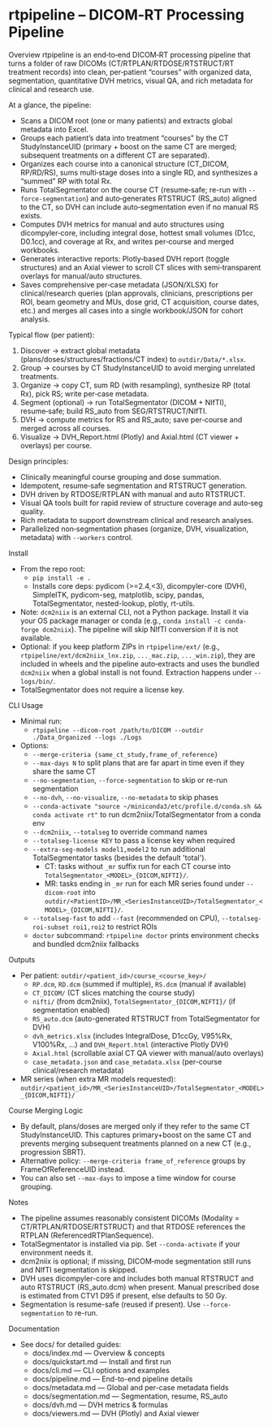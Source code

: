 rtpipeline – DICOM‑RT Processing Pipeline
========================================

Overview
rtpipeline is an end‑to‑end DICOM‑RT processing pipeline that turns a folder of raw DICOMs (CT/RTPLAN/RTDOSE/RTSTRUCT/RT treatment records) into clean, per‑patient “courses” with organized data, segmentation, quantitative DVH metrics, visual QA, and rich metadata for clinical and research use.

At a glance, the pipeline:
- Scans a DICOM root (one or many patients) and extracts global metadata into Excel.
- Groups each patient’s data into treatment “courses” by the CT StudyInstanceUID (primary + boost on the same CT are merged; subsequent treatments on a different CT are separated).
- Organizes each course into a canonical structure (CT_DICOM, RP/RD/RS), sums multi‑stage doses into a single RD, and synthesizes a “summed” RP with total Rx.
- Runs TotalSegmentator on the course CT (resume‑safe; re-run with `--force-segmentation`) and auto‑generates RTSTRUCT (RS_auto) aligned to the CT, so DVH can include auto‑segmentation even if no manual RS exists.
- Computes DVH metrics for manual and auto structures using dicompyler‑core, including integral dose, hottest small volumes (D1cc, D0.1cc), and coverage at Rx, and writes per‑course and merged workbooks.
- Generates interactive reports: Plotly‑based DVH report (toggle structures) and an Axial viewer to scroll CT slices with semi‑transparent overlays for manual/auto structures.
- Saves comprehensive per‑case metadata (JSON/XLSX) for clinical/research queries (plan approvals, clinicians, prescriptions per ROI, beam geometry and MUs, dose grid, CT acquisition, course dates, etc.) and merges all cases into a single workbook/JSON for cohort analysis.

Typical flow (per patient):
1) Discover → extract global metadata (plans/doses/structures/fractions/CT index) to `outdir/Data/*.xlsx`.
2) Group → courses by CT StudyInstanceUID to avoid merging unrelated treatments.
3) Organize → copy CT, sum RD (with resampling), synthesize RP (total Rx), pick RS; write per‑case metadata.
4) Segment (optional) → run TotalSegmentator (DICOM + NIfTI), resume‑safe; build RS_auto from SEG/RTSTRUCT/NIfTI.
5) DVH → compute metrics for RS and RS_auto; save per‑course and merged across all courses.
6) Visualize → DVH_Report.html (Plotly) and Axial.html (CT viewer + overlays) per course.

Design principles:
- Clinically meaningful course grouping and dose summation.
- Idempotent, resume‑safe segmentation and RTSTRUCT generation.
- DVH driven by RTDOSE/RTPLAN with manual and auto RTSTRUCT.
- Visual QA tools built for rapid review of structure coverage and auto‑seg quality.
- Rich metadata to support downstream clinical and research analyses.
 - Parallelized non‑segmentation phases (organize, DVH, visualization, metadata) with `--workers` control.

Install
- From the repo root:
  - `pip install -e .`
  - Installs core deps: pydicom (>=2.4,<3), dicompyler-core (DVH), SimpleITK, pydicom-seg, matplotlib, scipy, pandas, TotalSegmentator, nested-lookup, plotly, rt-utils.
- Note: `dcm2niix` is an external CLI, not a Python package. Install it via your OS package manager or conda (e.g., `conda install -c conda-forge dcm2niix`). The pipeline will skip NIfTI conversion if it is not available.
 - Optional: if you keep platform ZIPs in `rtpipeline/ext/` (e.g., `rtpipeline/ext/dcm2niix_lnx.zip`, `..._mac.zip`, `..._win.zip`), they are included in wheels and the pipeline auto‑extracts and uses the bundled `dcm2niix` when a global install is not found. Extraction happens under `--logs/bin/`.
  - TotalSegmentator does not require a license key.

CLI Usage
- Minimal run:
  - `rtpipeline --dicom-root /path/to/DICOM --outdir ./Data_Organized --logs ./Logs`
- Options:
  - `--merge-criteria {same_ct_study,frame_of_reference}`
  - `--max-days N` to split plans that are far apart in time even if they share the same CT
  - `--no-segmentation`, `--force-segmentation` to skip or re-run segmentation
  - `--no-dvh`, `--no-visualize`, `--no-metadata` to skip phases
  - `--conda-activate "source ~/miniconda3/etc/profile.d/conda.sh && conda activate rt"` to run dcm2niix/TotalSegmentator from a conda env
  - `--dcm2niix`, `--totalseg` to override command names
  - `--totalseg-license KEY` to pass a license key when required
  - `--extra-seg-models model1,model2` to run additional TotalSegmentator tasks (besides the default 'total').
    - CT: tasks without `_mr` suffix run for each CT course into `TotalSegmentator_<MODEL>_{DICOM,NIFTI}/`.
    - MR: tasks ending in `_mr` run for each MR series found under `--dicom-root` into `outdir/<PatientID>/MR_<SeriesInstanceUID>/TotalSegmentator_<MODEL>_{DICOM,NIFTI}/`.
  - `--totalseg-fast` to add `--fast` (recommended on CPU), `--totalseg-roi-subset roi1,roi2` to restrict ROIs
  - `doctor` subcommand: `rtpipeline doctor` prints environment checks and bundled dcm2niix fallbacks

Outputs
- Per patient: `outdir/<patient_id>/course_<course_key>/`
  - `RP.dcm`, `RD.dcm` (summed if multiple), `RS.dcm` (manual if available)
  - `CT_DICOM/` (CT slices matching the course study)
  - `nifti/` (from dcm2niix), `TotalSegmentator_{DICOM,NIFTI}/` (if segmentation enabled)
  - `RS_auto.dcm` (auto-generated RTSTRUCT from TotalSegmentator for DVH)
  - `dvh_metrics.xlsx` (includes IntegralDose, D1ccGy, V95%Rx, V100%Rx, …) and `DVH_Report.html` (interactive Plotly DVH)
  - `Axial.html` (scrollable axial CT QA viewer with manual/auto overlays)
  - `case_metadata.json` and `case_metadata.xlsx` (per-course clinical/research metadata)
- MR series (when extra MR models requested): `outdir/<patient_id>/MR_<SeriesInstanceUID>/TotalSegmentator_<MODEL>_{DICOM,NIFTI}/`

Course Merging Logic
- By default, plans/doses are merged only if they refer to the same CT StudyInstanceUID. This captures primary+boost on the same CT and prevents merging subsequent treatments planned on a new CT (e.g., progression SBRT).
- Alternative policy: `--merge-criteria frame_of_reference` groups by FrameOfReferenceUID instead.
- You can also set `--max-days` to impose a time window for course grouping.

Notes
- The pipeline assumes reasonably consistent DICOMs (Modality = CT/RTPLAN/RTDOSE/RTSTRUCT) and that RTDOSE references the RTPLAN (ReferencedRTPlanSequence).
- TotalSegmentator is installed via pip. Set `--conda-activate` if your environment needs it.
- dcm2niix is optional; if missing, DICOM‑mode segmentation still runs and NIfTI segmentation is skipped.
- DVH uses dicompyler-core and includes both manual RTSTRUCT and auto RTSTRUCT (RS_auto.dcm) when present. Manual prescribed dose is estimated from CTV1 D95 if present, else defaults to 50 Gy.
 - Segmentation is resume-safe (reused if present). Use `--force-segmentation` to re-run.

Documentation
- See docs/ for detailed guides:
  - docs/index.md — Overview & concepts
  - docs/quickstart.md — Install and first run
  - docs/cli.md — CLI options and examples
  - docs/pipeline.md — End-to-end pipeline details
  - docs/metadata.md — Global and per-case metadata fields
  - docs/segmentation.md — Segmentation, resume, RS_auto
  - docs/dvh.md — DVH metrics & formulas
  - docs/viewers.md — DVH (Plotly) and Axial viewer
